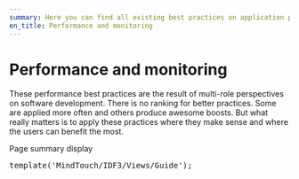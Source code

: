 ```yaml
---
summary: Here you can find all existing best practices on application performance.
en_title: Performance and monitoring
---
```


# Performance and monitoring

These performance best practices are the result of multi-role perspectives on software development. There is no ranking for better practices. Some are applied more often and others produce awesome boosts. But what really matters is to apply these practices where they make sense and where the users can benefit the most.

<p class="mt-script-comment">Page summary display</p>
<pre class="script">
template('MindTouch/IDF3/Views/Guide');</pre>
